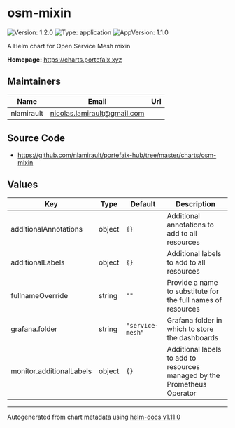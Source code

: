 # osm-mixin

![Version: 1.2.0](https://img.shields.io/badge/Version-1.2.0-informational?style=flat-square) ![Type: application](https://img.shields.io/badge/Type-application-informational?style=flat-square) ![AppVersion: 1.1.0](https://img.shields.io/badge/AppVersion-1.1.0-informational?style=flat-square)

A Helm chart for Open Service Mesh mixin

**Homepage:** <https://charts.portefaix.xyz>

## Maintainers

| Name       | Email                         | Url |
| ---------- | ----------------------------- | --- |
| nlamirault | <nicolas.lamirault@gmail.com> |     |

## Source Code

- <https://github.com/nlamirault/portefaix-hub/tree/master/charts/osm-mixin>

## Values

| Key                      | Type   | Default          | Description                                                              |
| ------------------------ | ------ | ---------------- | ------------------------------------------------------------------------ |
| additionalAnnotations    | object | `{}`             | Additional annotations to add to all resources                           |
| additionalLabels         | object | `{}`             | Additional labels to add to all resources                                |
| fullnameOverride         | string | `""`             | Provide a name to substitute for the full names of resources             |
| grafana.folder           | string | `"service-mesh"` | Grafana folder in which to store the dashboards                          |
| monitor.additionalLabels | object | `{}`             | Additional labels to add to resources managed by the Prometheus Operator |

---

Autogenerated from chart metadata using [helm-docs v1.11.0](https://github.com/norwoodj/helm-docs/releases/v1.11.0)
